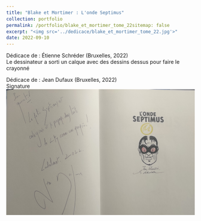 ```yaml
---
title: "Blake et Mortimer : L'onde Septimus"
collection: portfolio
permalink: /portfolio/blake_et_mortimer_tome_22sitemap: false
excerpt: "<img src='../dedicace/blake_et_mortimer_tome_22.jpg'>"
date: 2022-09-10
---
```


Dédicace de : Étienne Schréder (Bruxelles, 2022)<br>Le dessinateur a sorti un calque avec des dessins dessus pour faire le crayonné

Dédicace de : Jean Dufaux (Bruxelles, 2022)<br>Signature
<img src='../dedicace/blake_et_mortimer_tome_22.jpg'>